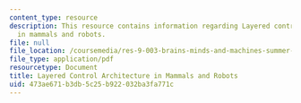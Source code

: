 ```yaml
---
content_type: resource
description: This resource contains information regarding Layered control architecture
  in mammals and robots.
file: null
file_location: /coursemedia/res-9-003-brains-minds-and-machines-summer-course-summer-2015/473ae671b3db5c25b922032ba3fa771c_MITRES_9_003SUM15_Lec8-3.pdf
file_type: application/pdf
resourcetype: Document
title: Layered Control Architecture in Mammals and Robots
uid: 473ae671-b3db-5c25-b922-032ba3fa771c
---
```


